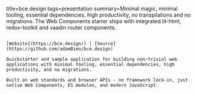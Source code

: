 title=bce.design
tags=presentation
summary=Minimal magic, minimal tooling, essential dependencies, high productivity, no transpilations and no migrations. The Web Components starter ships with integrated lit-html, redux-toolkit and vaadin router components.
~~~~~~

[Website](https://bce.design/) | [Source](https://github.com/adamBien/bce.design)

Quickstarter and sample application for building non-trivial web applications with minimal tooling, essential dependencies, high productivity, and no migrations.

Built on web standards and browser APIs - no framework lock-in, just native Web Components, ES modules, and modern JavaScript
